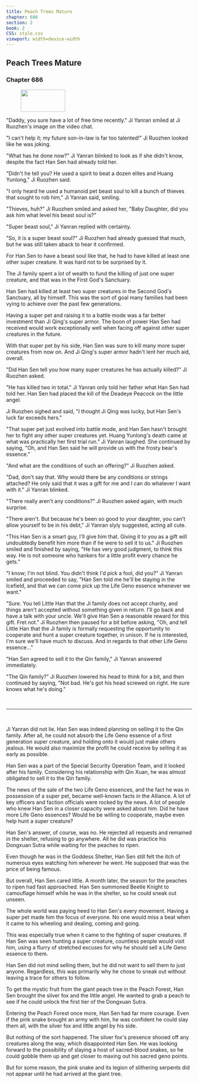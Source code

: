 ```yaml
---
title: Peach Trees Mature
chapter: 686
section: 2
book: 2
CSS: style.css
viewport: width=device-width
---
```


## Peach Trees Mature

### Chapter 686

<figure>
	<img src="../Images/gem.gif" alt="" id="gem" width="120" height="60" />
</figure>

"Daddy, you sure have a lot of free time recently." Ji Yanran smiled at Ji Ruozhen's image on the video chat.

"I can't help it; my future son-in-law is far too talented!" Ji Ruozhen looked like he was joking.

"What has he done now?" Ji Yanran blinked to look as if she didn't know, despite the fact Han Sen had already told her.

"Didn't he tell you? He used a spirit to beat a dozen elites and Huang Yunlong," Ji Ruozhen said.

"I only heard he used a humanoid pet beast soul to kill a bunch of thieves that sought to rob him," Ji Yanran said, smiling.

"Thieves, huh?" Ji Ruozhen smiled and asked her, "Baby Daughter, did you ask him what level his beast soul is?"

"Super beast soul," Ji Yanran replied with certainty.

"So, it is a super beast soul?" Ji Ruozhen had already guessed that much, but he was still taken aback to hear it confirmed.

For Han Sen to have a beast soul like that, he had to have killed at least one other super creature. It was hard not to be surprised by it.

The Ji family spent a lot of wealth to fund the killing of just one super creature, and that was in the First God's Sanctuary.

Han Sen had killed at least two super creatures in the Second God's Sanctuary, all by himself. This was the sort of goal many families had been vying to achieve over the past few generations.

Having a super pet and raising it to a battle mode was a far better investment than Ji Qing's super armor. The boon of power Han Sen had received would work exceptionally well when facing off against other super creatures in the future.

With that super pet by his side, Han Sen was sure to kill many more super creatures from now on. And Ji Qing's super armor hadn't lent her much aid, overall.

"Did Han Sen tell you how many super creatures he has actually killed?" Ji Ruozhen asked.

"He has killed two in total." Ji Yanran only told her father what Han Sen had told her. Han Sen had placed the kill of the Deadeye Peacock on the little angel.

Ji Ruozhen sighed and said, "I thought Ji Qing was lucky, but Han Sen's luck far exceeds hers."

"That super pet just evolved into battle mode, and Han Sen hasn't brought her to fight any other super creatures yet. Huang Yunlong's death came at what was practically her first trial run." Ji Yanran laughed. She continued by saying, "Oh, and Han Sen said he will provide us with the frosty bear's essence."

"And what are the conditions of such an offering?" Ji Ruozhen asked.

"Dad, don't say that. Why would there be any conditions or strings attached? He only said that it was a gift for me and I can do whatever I want with it." Ji Yanran blinked.

"There really aren't any conditions?" Ji Ruozhen asked again, with much surprise.

"There aren't. But because he's been so good to your daughter, you can't allow yourself to be in his debt," Ji Yanran slyly suggested, acting all cute.

"This Han Sen is a smart guy, I'll give him that. Giving it to you as a gift will undoubtedly benefit him more than if he were to sell it to us." Ji Ruozhen smiled and finished by saying, "He has very good judgment, to think this way. He is not someone who hankers for a little profit every chance he gets."

"I know; I'm not blind. You didn't think I'd pick a fool, did you?" Ji Yanran smiled and proceeded to say, "Han Sen told me he'll be staying in the Icefield, and that we can come pick up the Life Geno essence whenever we want."

"Sure. You tell Little Han that the Ji family does not accept charity, and things aren't accepted without something given in return. I'll go back and have a talk with your uncle. We'll give Han Sen a reasonable reward for this gift. Fret not." Ji Ruozhen then paused for a bit before asking, "Oh, and tell Little Han that the Ji family is formally requesting the opportunity to cooperate and hunt a super creature together, in unison. If he is interested, I'm sure we'll have much to discuss. And in regards to that other Life Geno essence..."

"Han Sen agreed to sell it to the Qin family," Ji Yanran answered immediately.

"The Qin family?" Ji Ruozhen lowered his head to think for a bit, and then continued by saying, "Not bad. He's got his head screwed on right. He sure knows what he's doing."

<br>

*****

<br>

Ji Yanran did not lie. Han Sen was indeed planning on selling it to the Qin family. After all, he could not absorb the Life Geno essence of a first generation super creature, and holding onto it would just make others jealous. He would also maximize the profit he could receive by selling it as early as possible.

Han Sen was a part of the Special Security Operation Team, and it looked after his family. Considering his relationship with Qin Xuan, he was almost obligated to sell it to the Qin family.

The news of the sale of the two Life Geno essences, and the fact he was in possession of a super pet, became well-known facts in the Alliance. A lot of key officers and faction officials were rocked by the news. A lot of people who knew Han Sen in a closer capacity were asked about him. Did he have more Life Geno essences? Would he be willing to cooperate, maybe even help hunt a super creature?

Han Sen's answer, of course, was no. He rejected all requests and remained in the shelter, refusing to go anywhere. All he did was practice his Dongxuan Sutra while waiting for the peaches to ripen.

Even though he was in the Goddess Shelter, Han Sen still felt the itch of numerous eyes watching him wherever he went. He supposed that was the price of being famous.

But overall, Han Sen cared little. A month later, the season for the peaches to ripen had fast approached. Han Sen summoned Beetle Knight to camouflage himself while he was in the shelter, so he could sneak out unseen.

The whole world was paying heed to Han Sen's every movement. Having a super pet made him the focus of everyone. No one would miss a beat when it came to his wheeling and dealing, coming and going.

This was especially true when it came to the fighting of super creatures. If Han Sen was seen hunting a super creature, countless people would visit him, using a flurry of stretched excuses for why he should sell a Life Geno essence to them.

Han Sen did not mind selling them, but he did not want to sell them to just anyone. Regardless, this was primarily why he chose to sneak out without leaving a trace for others to follow.

To get the mystic fruit from the giant peach tree in the Peach Forest, Han Sen brought the silver fox and the little angel. He wanted to grab a peach to see if he could unlock the first tier of the Dongxuan Sutra.

Entering the Peach Forest once more, Han Sen had far more courage. Even if the pink snake brought an army with him, he was confident he could slay them all, with the silver fox and little angel by his side.

But nothing of the sort happened. The silver fox's presence shooed off any creatures along the way, which disappointed Han Sen. He was looking forward to the possibility of slaying a host of sacred-blood snakes, so he could gobble them up and get closer to maxing out his sacred geno points.

But for some reason, the pink snake and its legion of slithering serpents did not appear until he had arrived at the giant tree.